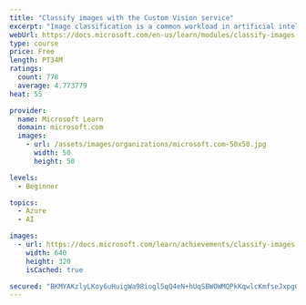 ```yaml
---
title: "Classify images with the Custom Vision service"
excerpt: "Image classification is a common workload in artificial intelligence (AI) applications. It harnesses the predictive power of machine learning to enable AI systems to identify real-world items based on images."
webUrl: https://docs.microsoft.com/en-us/learn/modules/classify-images-custom-vision/
type: course
price: Free
length: PT34M
ratings:
  count: 778
  average: 4.773779
heat: 55

provider:
  name: Microsoft Learn
  domain: microsoft.com
  images:
    - url: /assets/images/organizations/microsoft.com-50x50.jpg
      width: 50
      height: 50

levels:
  - Beginner

topics:
  - Azure
  - AI

images:
  - url: https://docs.microsoft.com/learn/achievements/classify-images-custom-vision-social.png
    width: 640
    height: 320
    isCached: true

secured: "BKMYAKzlyLKoy6uHuigWa98iogl5qQ4eN+hUqSBWOWMQPkKqwlcKmfseJxpgG+QqQi4Zi4aWq74lYTMGKP1c8TZAEOKWt/x2jxy8D1Bc5J61JIjlzb20EbczZEuEPcXfciKqVCzlNfkl/3mHbHfCIeowyRj0+x6ah7xzx2MFK2TlLDYKsfhyrb2xYDmFUa7GFOHwztUwEZoRpQ8483DZm0AVp8kMB/Cucnu7ADn3d0So6OHMdLInsAl7dIA7ynrO2up/tOtP3VqzHL5S+pnetuFQP2A7jeM7h6If8JZXkxYaNSeYAqNXIgfIP/XFcLa6nUywwQrNh6BscdyccN5sJDHlTNF31eMlE1rLs/It54UcxjyLRXoBzaaovsWHITDNoIYBQBD41utaXoVnxBUOBXVbUJsnFELuiBZHK7HfVOc=;0g10YejH7hCYmCAL3NWOxw=="
---
```



